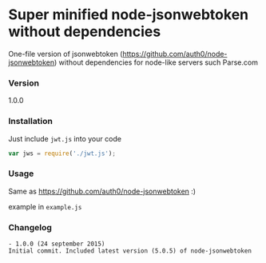 # Super minified node-jsonwebtoken without dependencies

One-file version of jsonwebtoken (https://github.com/auth0/node-jsonwebtoken) without dependencies for node-like servers such Parse.com

### Version
1.0.0

### Installation

Just include `jwt.js` into your code

```javascript
var jws = require('./jwt.js');
```

### Usage

Same as https://github.com/auth0/node-jsonwebtoken :)

example in `example.js`

### Changelog

    - 1.0.0 (24 september 2015)
    Initial commit. Included latest version (5.0.5) of node-jsonwebtoken